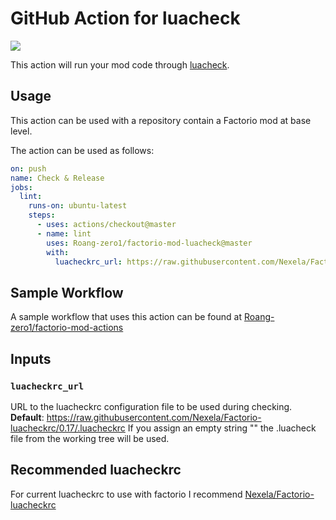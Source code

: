 # GitHub Action for luacheck

![](https://github.com/Roang-zero1/factorio-mod-luacheck/workflows/Check%20&%20Release/badge.svg)

This action will run your mod code through [luacheck](https://github.com/mpeterv/luacheck).

## Usage

This action can be used with a repository contain a Factorio mod at base level.

The action can be used as follows:

```yaml
on: push
name: Check & Release
jobs:
  lint:
    runs-on: ubuntu-latest
    steps:
      - uses: actions/checkout@master
      - name: lint
        uses: Roang-zero1/factorio-mod-luacheck@master
        with:
          luacheckrc_url: https://raw.githubusercontent.com/Nexela/Factorio-luacheckrc/0.17/.luacheckrc
```

## Sample Workflow

A sample workflow that uses this action can be found at [Roang-zero1/factorio-mod-actions](https://github.com/Roang-zero1/factorio-mod-actions/blob/master/sample/push-check-release.yml)

## Inputs

### `luacheckrc_url`

URL to the luacheckrc configuration file to be used during checking.  
**Default**: <https://raw.githubusercontent.com/Nexela/Factorio-luacheckrc/0.17/.luacheckrc>
If you assign an empty string "" the .luacheck file from the working tree will be used.

## Recommended luacheckrc

For current luacheckrc to use with factorio I recommend [Nexela/Factorio-luacheckrc](https://github.com/Nexela/Factorio-luacheckrc)
